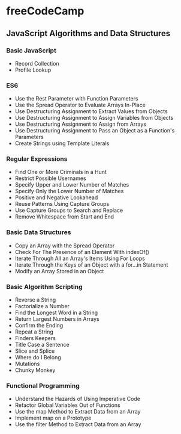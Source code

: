 # freeCodeCamp

## JavaScript Algorithms and Data Structures

### Basic JavaScript

- Record Collection
- Profile Lookup

### ES6

- Use the Rest Parameter with Function Parameters
- Use the Spread Operator to Evaluate Arrays In-Place
- Use Destructuring Assignment to Extract Values from Objects
- Use Destructuring Assignment to Assign Variables from Objects
- Use Destructuring Assignment to Assign from Arrays
- Use Destructuring Assignment to Pass an Object as a Function's Parameters
- Create Strings using Template Literals

### Regular Expressions

- Find One or More Criminals in a Hunt
- Restrict Possible Usernames
- Specify Upper and Lower Number of Matches
- Specify Only the Lower Number of Matches
- Positive and Negative Lookahead
- Reuse Patterns Using Capture Groups
- Use Capture Groups to Search and Replace
- Remove Whitespace from Start and End

### Basic Data Structures

- Copy an Array with the Spread Operator
- Check For The Presence of an Element With indexOf()
- Iterate Through All an Array's Items Using For Loops
- Iterate Through the Keys of an Object with a for...in Statement
- Modify an Array Stored in an Object

### Basic Algorithm Scripting

- Reverse a String
- Factorialize a Number
- Find the Longest Word in a String
- Return Largest Numbers in Arrays
- Confirm the Ending
- Repeat a String
- Finders Keepers
- Title Case a Sentence
- Slice and Splice
- Where do I Belong
- Mutations
- Chunky Monkey

### Functional Programming

- Understand the Hazards of Using Imperative Code
- Refactor Global Variables Out of Functions
- Use the map Method to Extract Data from an Array
- Implement map on a Prototype
- Use the filter Method to Extract Data from an Array
